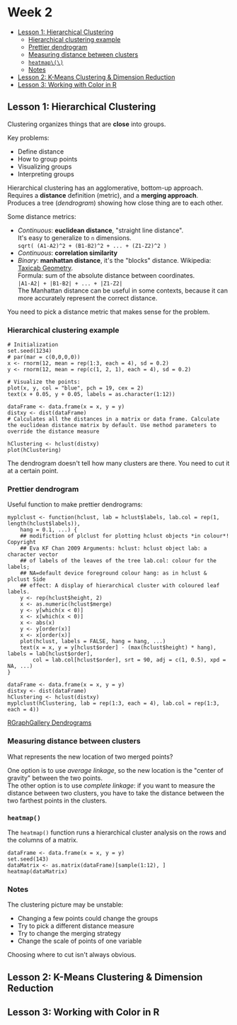 # Week 2

<!-- MarkdownTOC depth=3 -->

- [Lesson 1: Hierarchical Clustering](#lesson-1-hierarchical-clustering)
	- [Hierarchical clustering example](#hierarchical-clustering-example)
	- [Prettier dendrogram](#prettier-dendrogram)
	- [Measuring distance between clusters](#measuring-distance-between-clusters)
	- [`heatmap\(\)`](#heatmap)
	- [Notes](#notes)
- [Lesson 2: K-Means Clustering & Dimension Reduction](#lesson-2-k-means-clustering--dimension-reduction)
- [Lesson 3: Working with Color in R](#lesson-3-working-with-color-in-r)

<!-- /MarkdownTOC -->

## Lesson 1: Hierarchical Clustering

Clustering organizes things that are **close** into groups.

Key problems:

* Define distance
* How to group points
* Visualizing groups
* Interpreting groups

Hierarchical clustering has an agglomerative, bottom-up approach.  
Requires a **distance** definition (metric), and a **merging approach**.  
Produces a tree (*dendrogram*) showing how close thing are to each other.

Some distance metrics:

* *Continuous*: **euclidean distance**, "straight line distance".  
  It's easy to generalize to `n` dimensions.  
  `sqrt( (A1-A2)^2 + (B1-B2)^2 + ... + (Z1-Z2)^2 )`
* *Continuous*: **correlation similarity**
* *Binary*: **manhattan distance**, it's the "blocks" distance. Wikipedia: [Taxicab Geometry](https://en.wikipedia.org/wiki/Taxicab_geometry).  
  Formula: sum of the absolute distance between coordinates.  
  `|A1-A2| + |B1-B2| + ... + |Z1-Z2|`  
  The Manhattan distance can be useful in some contexts, because it can more accurately represent the correct distance.

You need to pick a distance metric that makes sense for the problem.

### Hierarchical clustering example

```{r}
# Initialization
set.seed(1234)
# par(mar = c(0,0,0,0))
x <- rnorm(12, mean = rep(1:3, each = 4), sd = 0.2)
y <- rnorm(12, mean = rep(c(1, 2, 1), each = 4), sd = 0.2)

# Visualize the points:
plot(x, y, col = "blue", pch = 19, cex = 2)
text(x + 0.05, y + 0.05, labels = as.character(1:12))
```

```{r}
dataFrame <- data.frame(x = x, y = y)
distxy <- dist(dataFrame)
# Calculates all the distances in a matrix or data frame. Calculate the euclidean distance matrix by default. Use method parameters to override the distance measure

hClustering <- hclust(distxy)
plot(hClustering)
```

The dendrogram doesn't tell how many clusters are there. You need to cut it at a certain point.

### Prettier dendrogram

Useful function to make prettier dendrograms:

```{r}
myplclust <- function(hclust, lab = hclust$labels, lab.col = rep(1, length(hclust$labels)), 
    hang = 0.1, ...) {
    ## modifiction of plclust for plotting hclust objects *in colour*!  Copyright
    ## Eva KF Chan 2009 Arguments: hclust: hclust object lab: a character vector
    ## of labels of the leaves of the tree lab.col: colour for the labels;
    ## NA=default device foreground colour hang: as in hclust & plclust Side
    ## effect: A display of hierarchical cluster with coloured leaf labels.
    y <- rep(hclust$height, 2)
    x <- as.numeric(hclust$merge)
    y <- y[which(x < 0)]
    x <- x[which(x < 0)]
    x <- abs(x)
    y <- y[order(x)]
    x <- x[order(x)]
    plot(hclust, labels = FALSE, hang = hang, ...)
    text(x = x, y = y[hclust$order] - (max(hclust$height) * hang), labels = lab[hclust$order], 
        col = lab.col[hclust$order], srt = 90, adj = c(1, 0.5), xpd = NA, ...)
}
```

```{r}
dataFrame <- data.frame(x = x, y = y)
distxy <- dist(dataFrame)
hClustering <- hclust(distxy)
myplclust(hClustering, lab = rep(1:3, each = 4), lab.col = rep(1:3, each = 4))
```

[RGraphGallery Dendrograms](http://gallery.r-enthusiasts.com/RGraphGallery.php?graph=79)

### Measuring distance between clusters

What represents the new location of two merged points?

One option is to use *average linkage*, so the new location is the "center of gravity" between the two points.  
The other option is to use *complete linkage*: if you want to measure the distance between two clusters, you have to take the distance between the two farthest points in the clusters.

### `heatmap()`

The `heatmap()` function runs a hierarchical cluster analysis on the rows and the columns of a matrix.

```{r}
dataFrame <- data.frame(x = x, y = y)
set.seed(143)
dataMatrix <- as.matrix(dataFrame)[sample(1:12), ]
heatmap(dataMatrix)
```

### Notes

The clustering picture may be unstable:

* Changing a few points could change the groups
* Try to pick a different distance measure
* Try to change the merging strategy
* Change the scale of points of one variable

Choosing where to cut isn't always obvious.









## Lesson 2: K-Means Clustering & Dimension Reduction



## Lesson 3: Working with Color in R



